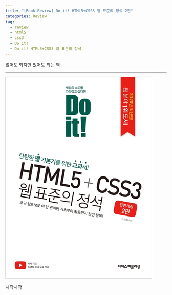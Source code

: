 ```yaml
---  
title: "[Book Review] Do it! HTML5+CSS3 웹 표준의 정석 2판"  
categories: Review  
tag:
  - review
  - html5
  - css3
  - Do it!
  - Do it! HTML5+CSS3 웹 표준의 정석
---  
```


없어도 되지만 있어도 되는 책

---


![제목](/assets/images/review/Do-it!-HTML5-CSS3.jpg)

시작시작